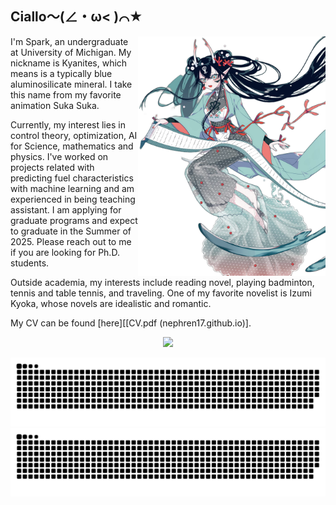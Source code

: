 ## Ciallo～(∠・ω< )⌒★

<img align='right' src='izumi.png' width='300px'>

I'm Spark, an undergraduate at University of Michigan. My nickname is Kyanites, which means  is a typically blue aluminosilicate mineral. I take this name from my favorite animation Suka Suka.

Currently, my interest lies in control theory, optimization, AI for Science, mathematics and physics. I've worked on projects related with predicting fuel characteristics with machine learning and am experienced in being teaching assistant. I am applying for graduate programs and expect to graduate in the Summer of 2025. Please reach out to me if you are looking for Ph.D. students.

Outside academia, my interests include reading novel, playing badminton, tennis and table tennis, and traveling. One of my favorite novelist is Izumi Kyoka, whose novels are idealistic and romantic.

My CV can be found [here][[CV.pdf (nephren17.github.io)].

<p align="center">
    <img src='https://github-readme-stats-one-bice.vercel.app/api/top-langs/?username=Nephren17&layout=compact&exclude_repo=NephrenCake.github.io&hide_border=true&langs_count=10&theme=buefy' width='300px'>
</p>

<p align="center">
    <img src="https://raw.githubusercontent.com/platane/platane/output/github-contribution-grid-snake-dark.svg#gh-dark-mode-only" />
    <img src="https://raw.githubusercontent.com/platane/platane/output/github-contribution-grid-snake.svg#gh-light-mode-only" />
</p>

